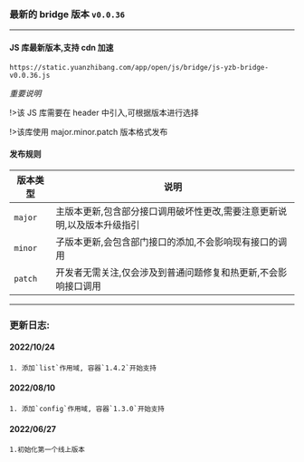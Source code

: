 ### 最新的 bridge 版本 `v0.0.36`

---

#### JS 库最新版本,支持 cdn 加速

`https://static.yuanzhibang.com/app/open/js/bridge/js-yzb-bridge-v0.0.36.js`

_重要说明_

!>该 JS 库需要在 header 中引入,可根据版本进行选择

!>该库使用 major.minor.patch 版本格式发布

#### 发布规则

| 版本类型 | 说明                                                                    |
| -------- | ----------------------------------------------------------------------- |
| `major`  | 主版本更新,包含部分接口调用破坏性更改,需要注意更新说明,以及版本升级指引 |
| `minor`  | 子版本更新,会包含部门接口的添加,不会影响现有接口的调用                  |
| `patch`  | 开发者无需关注,仅会涉及到普通问题修复和热更新,不会影响接口调用          |

---

### 更新日志:

#### 2022/10/24

```
1. 添加`list`作用域, 容器`1.4.2`开始支持
```

#### 2022/08/10

```
1. 添加`config`作用域, 容器`1.3.0`开始支持
```

#### 2022/06/27

```
1.初始化第一个线上版本
```
